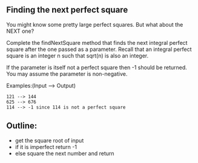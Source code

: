 ## Finding the next perfect square

You might know some pretty large perfect squares. But what about the NEXT one?

Complete the findNextSquare method that finds the next integral perfect square after the one passed as a parameter. Recall that an integral perfect square is an integer n such that sqrt(n) is also an integer.

If the parameter is itself not a perfect square then -1 should be returned. You may assume the parameter is non-negative.

Examples:(Input --> Output)

    121 --> 144
    625 --> 676
    114 --> -1 since 114 is not a perfect square

## Outline:
- get the square root of input
- if it is imperfect return -1
- else square the next number and return